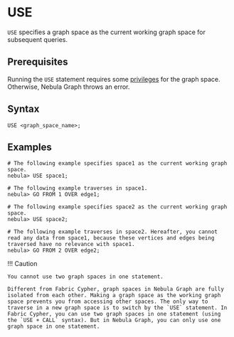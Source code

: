 # USE

`USE` specifies a graph space as the current working graph space for subsequent queries.

## Prerequisites

Running the `USE` statement requires some [privileges](../../7.data-security/1.authentication/3.role-list.md) for the graph space. Otherwise, Nebula Graph throws an error.

## Syntax

```ngql
USE <graph_space_name>;
```

## Examples

```ngql
# The following example specifies space1 as the current working graph space.
nebula> USE space1;

# The following example traverses in space1.
nebula> GO FROM 1 OVER edge1;

# The following example specifies space2 as the current working graph space.
nebula> USE space2;

# The following example traverses in space2. Hereafter, you cannot read any data from space1, because these vertices and edges being traversed have no relevance with space1.
nebula> GO FROM 2 OVER edge2;
```

!!! Caution

    You cannot use two graph spaces in one statement.

    Different from Fabric Cypher, graph spaces in Nebula Graph are fully isolated from each other. Making a graph space as the working graph space prevents you from accessing other spaces. The only way to traverse in a new graph space is to switch by the `USE` statement. In Fabric Cypher, you can use two graph spaces in one statement (using the `USE + CALL` syntax). But in Nebula Graph, you can only use one graph space in one statement.

